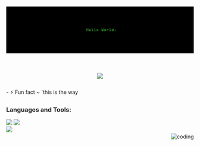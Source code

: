 ![logo](https://github.com/Aliverdiyev/Aliverdiyev/blob/main/HelloWorld.jpg)
<h1 align="center">
    <img src="https://readme-typing-svg.herokuapp.com/?font=Righteous&size=35&center=true&vCenter=true&width=500&height=70&duration=4000&lines=Hi+There!+👋;+I'm+Elvin!;" />
</h1>
- ⚡ Fun fact ~ `this is the way
<h3 align="left">Languages and Tools:</h3>
<div width="100%">
<div width="50%" align="left">
    <img src="https://skillicons.dev/icons?i=html,css,sass,bootstrap,figma,javascript,react,nodejs" />
    <img src="https://skillicons.dev/icons?i=vscode,git,github,gitlab" /> <br>
    <img src="https://skillicons.dev/icons?i=java,spring,mysql,postgresql,mongodb,linux,idea,gradle,kafka,aws" /><br>
</div>
  <div align="right" width="50%">
    <img alt="coding"  src="https://d3k81ch9hvuctc.cloudfront.net/company/RFJqSf/images/de6099dc-c071-46c2-a66f-d880c151f61b.gif" width="200px"> 
  </div>
</div>
